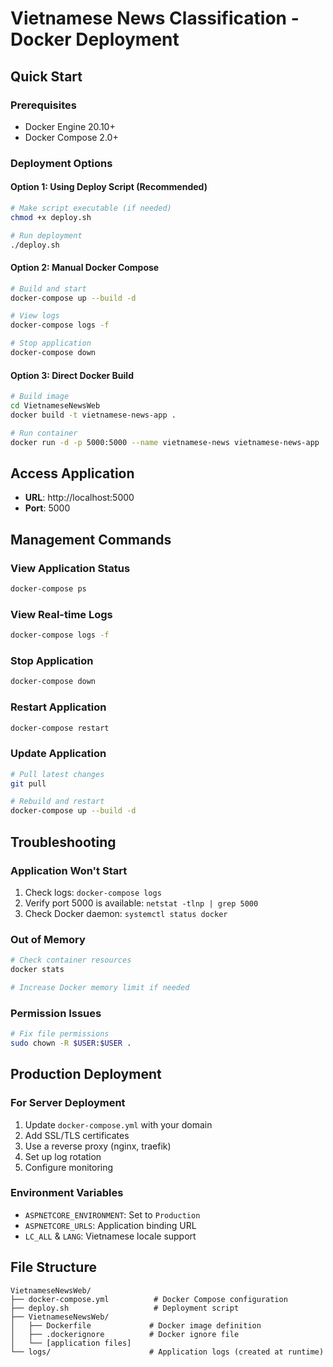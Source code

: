 # Vietnamese News Classification - Docker Deployment

## Quick Start

### Prerequisites
- Docker Engine 20.10+
- Docker Compose 2.0+

### Deployment Options

#### Option 1: Using Deploy Script (Recommended)
```bash
# Make script executable (if needed)
chmod +x deploy.sh

# Run deployment
./deploy.sh
```

#### Option 2: Manual Docker Compose
```bash
# Build and start
docker-compose up --build -d

# View logs
docker-compose logs -f

# Stop application
docker-compose down
```

#### Option 3: Direct Docker Build
```bash
# Build image
cd VietnameseNewsWeb
docker build -t vietnamese-news-app .

# Run container
docker run -d -p 5000:5000 --name vietnamese-news vietnamese-news-app
```

## Access Application
- **URL**: http://localhost:5000
- **Port**: 5000

## Management Commands

### View Application Status
```bash
docker-compose ps
```

### View Real-time Logs
```bash
docker-compose logs -f
```

### Stop Application
```bash
docker-compose down
```

### Restart Application
```bash
docker-compose restart
```

### Update Application
```bash
# Pull latest changes
git pull

# Rebuild and restart
docker-compose up --build -d
```

## Troubleshooting

### Application Won't Start
1. Check logs: `docker-compose logs`
2. Verify port 5000 is available: `netstat -tlnp | grep 5000`
3. Check Docker daemon: `systemctl status docker`

### Out of Memory
```bash
# Check container resources
docker stats

# Increase Docker memory limit if needed
```

### Permission Issues
```bash
# Fix file permissions
sudo chown -R $USER:$USER .
```

## Production Deployment

### For Server Deployment
1. Update `docker-compose.yml` with your domain
2. Add SSL/TLS certificates
3. Use a reverse proxy (nginx, traefik)
4. Set up log rotation
5. Configure monitoring

### Environment Variables
- `ASPNETCORE_ENVIRONMENT`: Set to `Production`
- `ASPNETCORE_URLS`: Application binding URL
- `LC_ALL` & `LANG`: Vietnamese locale support

## File Structure
```
VietnameseNewsWeb/
├── docker-compose.yml          # Docker Compose configuration
├── deploy.sh                   # Deployment script
├── VietnameseNewsWeb/
│   ├── Dockerfile             # Docker image definition
│   ├── .dockerignore          # Docker ignore file
│   └── [application files]
└── logs/                      # Application logs (created at runtime)
```
